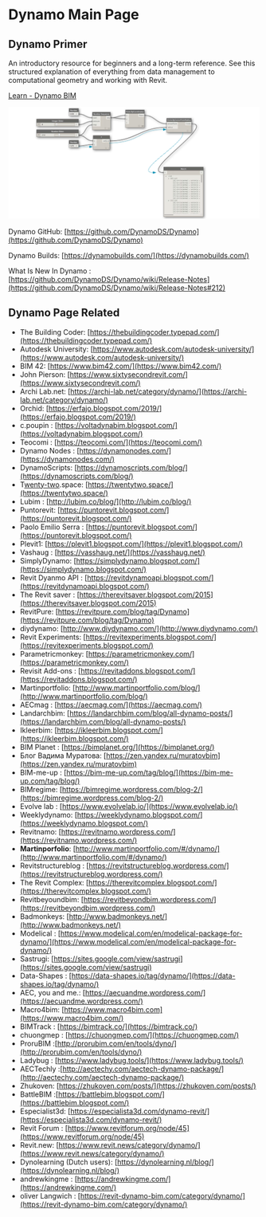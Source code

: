 # Dynamo  Main Page
## Dynamo Primer

An introductory resource for beginners and a long-term reference. See this structured explanation of everything from data management to computational geometry and working with Revit.

[Learn - Dynamo BIM](https://primer2.dynamobim.org/)

![](images/01-ProgramFlow.png)

Dynamo GitHub: [https://github.com/DynamoDS/Dynamo](https://github.com/DynamoDS/Dynamo)

Dynamo Builds: [https://dynamobuilds.com/](https://dynamobuilds.com/)

What Is New In Dynamo : [https://github.com/DynamoDS/Dynamo/wiki/Release-Notes](https://github.com/DynamoDS/Dynamo/wiki/Release-Notes#212)

## Dynamo Page Related

- The Building Coder: [https://thebuildingcoder.typepad.com/](https://thebuildingcoder.typepad.com/)
- Autodesk University: [https://www.autodesk.com/autodesk-university/](https://www.autodesk.com/autodesk-university/)
- BIM 42: [https://www.bim42.com/](https://www.bim42.com/)
- John Pierson: [https://www.sixtysecondrevit.com/](https://www.sixtysecondrevit.com/)
- Archi Lab.net: [https://archi-lab.net/category/dynamo/](https://archi-lab.net/category/dynamo/)
- Orchid: [https://erfajo.blogspot.com/2019/](https://erfajo.blogspot.com/2019/)
- c.poupin : [https://voltadynabim.blogspot.com/](https://voltadynabim.blogspot.com/)
- Teocomi : [https://teocomi.com/](https://teocomi.com/)
- Dynamo Nodes : [https://dynamonodes.com/](https://dynamonodes.com/)
- DynamoScripts: [https://dynamoscripts.com/blog/](https://dynamoscripts.com/blog/)
- T[wenty-two](https://twentytwo.space/).space: [https://twentytwo.space/](https://twentytwo.space/)
- Lubim : [http://lubim.co/blog/](http://lubim.co/blog/)
- Puntorevit: [https://puntorevit.blogspot.com/](https://puntorevit.blogspot.com/)
- Paolo Emilio Serra : [https://puntorevit.blogspot.com/](https://puntorevit.blogspot.com/)
- Plevit1: [https://plevit1.blogspot.com/](https://plevit1.blogspot.com/)
- Vashaug : [https://vasshaug.net/](https://vasshaug.net/)
- SimplyDynamo:  [https://simplydynamo.blogspot.com/](https://simplydynamo.blogspot.com/)
- Revit Dyanmo API : [https://revitdynamoapi.blogspot.com/](https://revitdynamoapi.blogspot.com/)
- The Revit saver : [https://therevitsaver.blogspot.com/2015](https://therevitsaver.blogspot.com/2015)
- RevitPure: [https://revitpure.com/blog/tag/Dynamo](https://revitpure.com/blog/tag/Dynamo)
- diydynamo:  [http://www.diydynamo.com/](http://www.diydynamo.com/)
- Revit Experiments: [https://revitexperiments.blogspot.com/](https://revitexperiments.blogspot.com/)
- Parametricmonkey: [https://parametricmonkey.com/](https://parametricmonkey.com/)
- Revisit Add-ons : [https://revitaddons.blogspot.com/](https://revitaddons.blogspot.com/)
- Martinportfolio:  [http://www.martinportfolio.com/blog/](http://www.martinportfolio.com/blog/)
- AECmag : [https://aecmag.com/](https://aecmag.com/)
- Landarchbim: [https://landarchbim.com/blog/all-dynamo-posts/](https://landarchbim.com/blog/all-dynamo-posts/)
- Ikleerbim: [https://ikleerbim.blogspot.com/](https://ikleerbim.blogspot.com/)
- BIM Planet : [https://bimplanet.org/](https://bimplanet.org/)
- Блог Вадима Муратова: [https://zen.yandex.ru/muratovbim](https://zen.yandex.ru/muratovbim)
- BIM-me-up : [https://bim-me-up.com/tag/blog/](https://bim-me-up.com/tag/blog/)
- BIMregime: [https://bimregime.wordpress.com/blog-2/](https://bimregime.wordpress.com/blog-2/)
- Evolve lab : [https://www.evolvelab.io/](https://www.evolvelab.io/)
- Weeklydynamo: [https://weeklydynamo.blogspot.com/](https://weeklydynamo.blogspot.com/)
- Revitnamo: [https://revitnamo.wordpress.com/](https://revitnamo.wordpress.com/)
- **Martinporfolio**: [http://www.martinportfolio.com/#/dynamo/](http://www.martinportfolio.com/#/dynamo/)
- Revitstructureblog : [https://revitstructureblog.wordpress.com/](https://revitstructureblog.wordpress.com/)
- The Revit Complex: [https://therevitcomplex.blogspot.com/](https://therevitcomplex.blogspot.com/)
- Revitbeyoundbim: [https://revitbeyondbim.wordpress.com/](https://revitbeyondbim.wordpress.com/)
- Badmonkeys: [http://www.badmonkeys.net/](http://www.badmonkeys.net/)
- Modelical : [https://www.modelical.com/en/modelical-package-for-dynamo/](https://www.modelical.com/en/modelical-package-for-dynamo/)
- Sastrugi: [https://sites.google.com/view/sastrugi](https://sites.google.com/view/sastrugi)
- Data-Shapes : [https://data-shapes.io/tag/dynamo/](https://data-shapes.io/tag/dynamo/)
- AEC, you and me.: [https://aecuandme.wordpress.com/](https://aecuandme.wordpress.com/)
- Macro4bim: [https://www.macro4bim.com](https://www.macro4bim.com/)
- BIMTrack : [https://bimtrack.co/](https://bimtrack.co/)
- chuongmep : [https://chuongmep.com/](https://chuongmep.com/)
- ProruBIM :[http://prorubim.com/en/tools/dyno/](http://prorubim.com/en/tools/dyno/)
- Ladybug : [https://www.ladybug.tools/](https://www.ladybug.tools/)
- AECTechly :[http://aectechy.com/aectech-dynamo-package/](http://aectechy.com/aectech-dynamo-package/)
- Zhukoven: [https://zhukoven.com/posts/](https://zhukoven.com/posts/)
- BattleBIM :[https://battlebim.blogspot.com/](https://battlebim.blogspot.com/)
- Especialist3d: [https://especialista3d.com/dynamo-revit/](https://especialista3d.com/dynamo-revit/)
- Revit Forum : [https://www.revitforum.org/node/45](https://www.revitforum.org/node/45)
- Revit.new: [https://www.revit.news/category/dynamo/](https://www.revit.news/category/dynamo/)
- Dynolearning (Dutch users): [https://dynolearning.nl/blog/](https://dynolearning.nl/blog/)
- andrewkingme : [https://andrewkingme.com/](https://andrewkingme.com/)
- oliver Langwich : [https://revit-dynamo-bim.com/category/dynamo/](https://revit-dynamo-bim.com/category/dynamo/)
